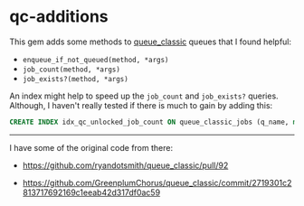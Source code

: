 # qc-additions


This gem adds some methods to [queue_classic](https://github.com/ryandotsmith/queue_classic) queues that I found helpful:

* `enqueue_if_not_queued(method, *args)`
* `job_count(method, *args)`
* `job_exists?(method, *args)`


An index might help to speed up the `job_count` and `job_exists?` queries. Although, I haven't really tested if there is much to gain by adding this:

```SQL
CREATE INDEX idx_qc_unlocked_job_count ON queue_classic_jobs (q_name, method, args) WHERE locked_at IS NULL;
```


---


I have some of the original code from there:

* https://github.com/ryandotsmith/queue_classic/pull/92

* https://github.com/GreenplumChorus/queue_classic/commit/2719301c2813717692169c1eeab42d317df0ac59
